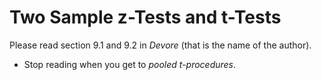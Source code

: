 # Two Sample z-Tests and t-Tests 

Please read section 9.1 and 9.2 in *Devore* (that is the name of the
author). 

- Stop reading when you get to *pooled t-procedures*. 
